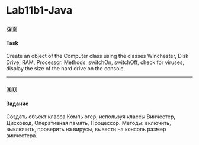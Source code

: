 # Lab11b1-Java
### **:uk:**

#### Task
Create an object of the Computer class using the classes Winchester, Disk Drive, RAM, Processor. Methods: switchOn, switchOff, check for viruses, display the size of the hard drive on the console.
___
### **:ru:**

#### Задание
Создать объект класса Компьютер, используя классы Винчестер,
Дисковод, Оперативная память, Процессор. Методы: включить,
выключить, проверить на вирусы, вывести на консоль размер винчестера.